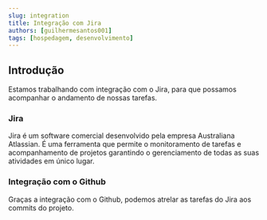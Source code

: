 ```yaml
---
slug: integration
title: Integração com Jira
authors: [guilhermesantos001]
tags: [hospedagem, desenvolvimento]
---
```


## Introdução

Estamos trabalhando com integração com o Jira, para que possamos acompanhar o andamento de nossas tarefas.

### Jira

Jira é um software comercial desenvolvido pela empresa Australiana Atlassian. É uma ferramenta que permite o monitoramento de tarefas e acompanhamento de projetos garantindo o gerenciamento de todas as suas atividades em único lugar.

### Integração com o Github

Graças a integração com o Github, podemos atrelar as tarefas do Jira aos commits do projeto.
